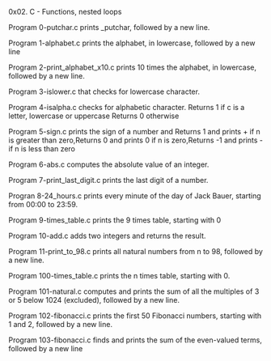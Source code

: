 0x02. C - Functions, nested loops

Program 0-putchar.c prints _putchar, followed by a new line.

Program 1-alphabet.c prints the alphabet, in lowercase, followed by a new line

Program 2-print_alphabet_x10.c  prints 10 times the alphabet, in lowercase, followed by a new line.

Program 3-islower.c that checks for lowercase character.

Program 4-isalpha.c checks for alphabetic character. Returns 1 if c is a letter, lowercase or uppercase Returns 0 otherwise

Program 5-sign.c prints the sign of a number and Returns 1 and prints + if n is greater than zero,Returns 0 and prints 0 if n is zero,Returns -1 and prints - if n is less than zero

Program 6-abs.c  computes the absolute value of an integer.

Program 7-print_last_digit.c prints the last digit of a number.

Progran 8-24_hours.c prints every minute of the day of Jack Bauer, starting from 00:00 to 23:59.

Program 9-times_table.c prints the 9 times table, starting with 0

Program 10-add.c adds two integers and returns the result.

Program 11-print_to_98.c prints all natural numbers from n to 98, followed by a new line.

Program 100-times_table.c  prints the n times table, starting with 0.

Program 101-natural.c  computes and prints the sum of all the multiples of 3 or 5 below 1024 (excluded), followed by a new line.

Program 102-fibonacci.c  prints the first 50 Fibonacci numbers, starting with 1 and 2, followed by a new line.


Program 103-fibonacci.c finds and prints the sum of the even-valued terms, followed by a new line
